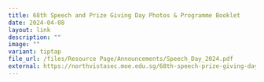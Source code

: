 ```yaml
---
title: 68th Speech and Prize Giving Day Photos & Programme Booklet
date: 2024-04-08
layout: link
description: ""
image: ""
variant: tiptap
file_url: /files/Resource Page/Announcements/Speech_Day_2024.pdf
external: https://northvistasec.moe.edu.sg/68th-speech-prize-giving-day/
---
```

